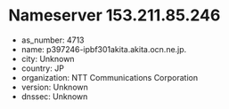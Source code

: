 # Nameserver 153.211.85.246

* as_number: 4713
* name: p397246-ipbf301akita.akita.ocn.ne.jp.
* city: Unknown
* country: JP
* organization: NTT Communications Corporation
* version: Unknown
* dnssec: Unknown
